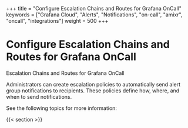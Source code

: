 +++
title = "Configure Escalation Chains and Routes for Grafana OnCall"
keywords = ["Grafana Cloud", "Alerts", "Notifications", "on-call", "amixr", "oncall", "integrations"]
weight = 500
+++


# Configure Escalation Chains and Routes for Grafana OnCall 

Escalation Chains and Routes for Grafana OnCall

Administrators can create escalation policies to automatically send alert group notifications to recipients. These policies define how, where, and when to send notifications.

See the following topics for more information:

{{< section >}}
